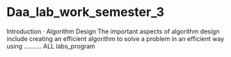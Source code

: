 # Daa_lab_work_semester_3
   Introduction · Algorithm Design The important aspects of algorithm design include creating an efficient algorithm to solve a problem in an efficient way using ..........
ALL labs_program
